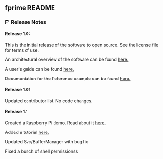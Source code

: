 ## fprime README

### F' Release Notes

#### Release 1.0: 

This is the initial release of the software to open source. See the license file for terms of use.

An architectural overview of the software can be found [here.](docs/Architecture/FPrimeArchitectureShort.pdf)

A user's guide can be found [here.](docs/UsersGuide/FprimeUserGuide.pdf)
   
Documentation for the Reference example can be found [here.](Ref/docs/sdd.md)

#### Release 1.01

Updated contributor list. No code changes. 

#### Release 1.1

Created a Raspberry Pi demo. Read about it [here.](RPI/README.md)

Added a tutorial [here.](docs/Tutorials/README.md)

Updated Svc/BufferManager with bug fix

Fixed a bunch of shell permissionss